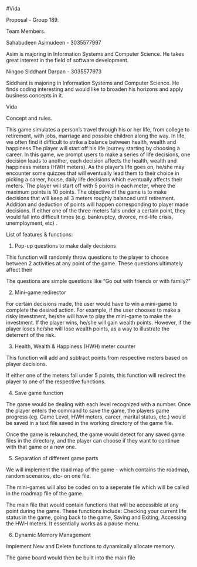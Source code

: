 #Vida

Proposal - Group 189.

Team Members.

Sahabudeen Asimudeen - 3035577997

Asim is majoring in Information Systems and Computer Science. He takes great interest in the field of software development.

Ningoo Siddhant Darpan - 3035577973

Siddhant is majoring in Information Systems and Computer Science. He finds coding interesting and would like to broaden his horizons and apply business concepts in it. 

Vida

Concept and rules.

This game simulates a person’s travel through his or her life, from college to retirement, with jobs, marriage and possible children along the way. In life, we often find it difficult to strike a balance between health, wealth and happiness.The player will start off his life journey starting by choosing a career. In this game, we prompt users to make a series of life decisions, one decision leads to another, each decision affects the health, wealth and happiness meters (HWH meters). As the player’s life goes on, he/she may encounter some quizzes that will eventually lead them to their choice in picking a career, house, daily life decisions which eventually affects their meters. The player will start off with 5 points in each meter, where the maximum points is 10 points. The objective of the game is to make decisions that will keep all 3 meters roughly balanced until retirement. Addition and deduction of points will happen corresponding to player made decisions. If either one of the three meters falls under a certain point, they would fall into difficult times (e.g. bankruptcy, divorce, mid-life crisis, unemployment, etc) .




List of features & functions:


1. Pop-up questions to make daily decisions

This function will randomly throw questions to the player to choose between 2 activities at any point of the game. These questions ultimately affect their 

The questions are simple questions like “Go out with friends or with family?”


2. Mini-game redirector 

For certain decisions made, the user would have to win a mini-game to complete the desired action. For example, if the user chooses to make a risky investment, he/she will have to play the mini-game to make the investment. If the player wins, he/she will gain wealth points. However, if the player loses he/she will lose wealth points, as a way to illustrate the deterrent of the risk. 


3. Health, Wealth & Happiness (HWH) meter counter

This function will add and subtract points from respective meters based on player decisions.

If either one of the meters fall under 5 points, this function will redirect the player to one of the respective functions.


4. Save game function

The game would be dealing with each level recognized with a number. Once the player enters the command to save the game, the players game progress (eg. Game Level, HWH meters, career, marital status, etc.) would be saved in a text file saved in the working directory of the game file.

Once the game is relaunched, the game would detect for any saved game files in the directory, and the player can choose if they want to continue with that game or a new one.


5. Separation of different game parts 

We will implement the road map of the game - which contains the roadmap, random scenarios, etc- on one file. 

The mini-games will also be coded on to a seperate file which will be called in the roadmap file of the game.

The main file that would contain functions that will be accessible at any point during the game. These functions include: Checking your current life status in the game, going back to the game, Saving and Exiting, Accessing the HWH meters. It essentially works as a pause menu.


6. Dynamic Memory Management

Implement New and Delete functions to dynamically allocate memory. 

The game board would then be built into the main file



